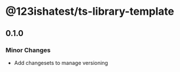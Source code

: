 # @123ishatest/ts-library-template

## 0.1.0

### Minor Changes

- Add changesets to manage versioning
